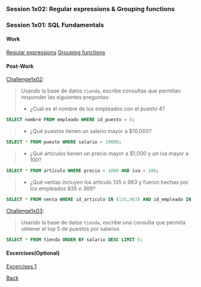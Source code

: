 ### Session 1x02: Regular expressions & Grouping functions

### Session 1x01: SQL Fundamentals

#### Work
[Regular expressions](1x02_RegExp.sql)
[Grouping functions](1x02_GroupFun.sql)

#### Post-Work

[Challenge1x02](Challenge02.sql):
> Usando la base de datos `tienda`, escribe consultas que permitan responder las siguientes preguntas: 
>- ¿Cuál es el nombre de los empleados con el puesto 4?
   ```sql
   SELECT nombre FROM empleado WHERE id_puesto = 4;
   ```
>- ¿Qué puestos tienen un salario mayor a $10,000?
   ```sql
   SELECT * FROM puesto WHERE salario > 10000;
   ```
>- ¿Qué articulos tienen un precio mayor a $1,000 y un iva mayor a 100?
   ```sql
   SELECT * FROM articulo WHERE precio > 1000 AND iva > 100;
   ```
>- ¿Qué ventas incluyen los artículo 135 o 963 y fueron hechas por los empleados 835 o 369?
   ```sql
   SELECT * FROM venta WHERE id_articulo IN (135,963) AND id_empleado IN (835,369);
   ```
[Challenge1x03](Challenge03.sql):
> Usando la base de datos `tienda`, escribe una consulta que permita obtener el top 5 de puestos por salarios
   ```sql
   SELECT * FROM tienda ORDER BY salario DESC LIMIT 5;
   ```
   
#### Excercises(Optional) 
[Excercises 1](Excercises.sql)


[Back](../README.md)
